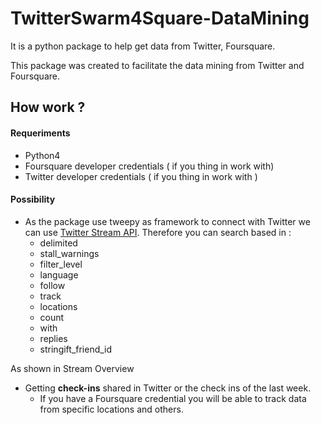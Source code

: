 # TwitterSwarm4Square-DataMining
It is a python package to help get data from Twitter, Foursquare.

This package was created to facilitate the data mining from Twitter and Foursquare.

## How work ?

#### Requeriments

 - Python4
 - Foursquare developer  credentials ( if you thing in work with)
 - Twitter developer credentials ( if you thing in work with )

#### Possibility

 - As the package use tweepy as framework to connect with Twitter we can use [Twitter Stream API](https://dev.twitter.com/streaming/overview). Therefore you can search based in :
    -  delimited
    -  stall_warnings
    -  filter_level
    -  language
    -  follow
    -  track
    -  locations
    -  count
    -  with
    -  replies
    -  stringift_friend_id

As shown in Stream Overview

- Getting **check-ins** shared in Twitter or the check ins of the last week.
    -  If you have a Foursquare credential you will be able to track data from specific locations and others. 

